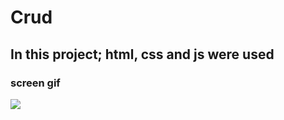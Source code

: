 <h1> Crud</h1>

<h2> In this project; html, css and js were used </h2>

<h3> screen gif </h3>

![](screen.gif)
